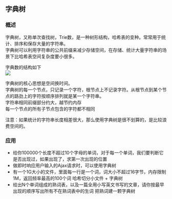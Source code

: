 ## 字典树

### 概述

字典树，又称单次查找树，Trie数，是一种树形结构，哈希表的变种。常常用于统计、排序和保存大量的字符串。  
字典树可以利用字符串的公共前缀来减少存储空间，在存储、统计大量字符串的场景下比哈希表空间复杂度要小很多。

字典数的结构如下  
![](http://img.blog.csdn.net/20150221174014140)

字典树的核心思想是空间换时间。    
字典树的每一个节点，只记录一个字符，根节点上不记录字符。从根节点到某个节点的路劲上的字符按顺序排列就是某一个字符串。    
字符串相同前缀部分约大，越节约内存    
每一个节点的所有子节点包含的字符都不相同  


注意：如果统计的字符串长度相差很大，那么使用字典树是很不划算的，是比较浪费空间的。  

### 应用
- 给你100000个长度不超过10个字母的单词，对于每一个单词，我们要判断它是否出现过，如果出现了，求第一次出现的位置  
- 做即时响应用户输入的Ajax请求时，可以使用字典树  
- 有一个1G大小的文件，里面每一行是一个词，词大小不超过16字节，内存限制1M，返回频率最高的100个词   哈希切分小文件 + 字典树  
- 给出N个单词组成的熟词表，以及一篇全用小写英文书写的文章，请你按最早出现的顺序写出所有不在熟词表中的生词   把熟词建一颗字典树  
